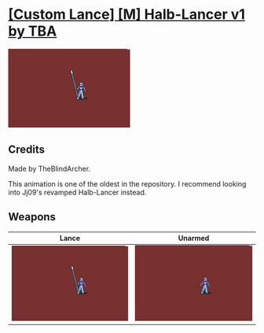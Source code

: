 # [\[Custom Lance\] \[M\] Halb-Lancer v1 by TBA](./)

<img src="./2.%20Lance/Lance_000.png" alt="[Custom Lance] [M] Halb-Lancer v1 by TBA standing" />

## Credits

Made by TheBlindArcher.

This animation is one of the oldest in the repository. I recommend looking into Jj09's revamped Halb-Lancer instead.

## Weapons


|Lance |Unarmed |
|  :---: | :---: |
| <img alt="Lance animation" src="./2.%20Lance/Lance.gif" /> | <img alt="Unarmed animation" src="./8.%20Unarmed/Unarmed.gif" /> |
